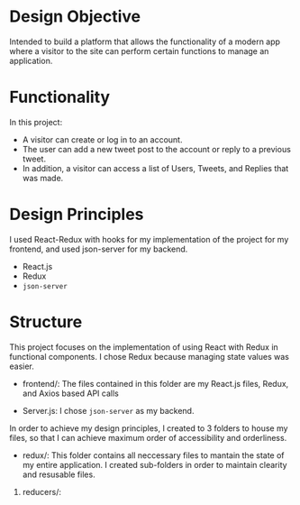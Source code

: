 # Design Objective
 Intended to build a platform that allows  the functionality of a modern app where a visitor to the site can perform certain
 functions to manage an application.
 
 
 # Functionality
In this project:

* A visitor can create or log in to an account.
* The user can add a new tweet post to the account or reply to a previous tweet.
* In addition, a visitor can access a list of Users, Tweets, and Replies that was made.


#  Design Principles
I used React-Redux with hooks for my implementation of the project for my frontend, and used 
json-server for my backend.

* React.js
* Redux
* `json-server `

# Structure

This project focuses on the implementation of using React with Redux in functional components. I chose
Redux because managing state values was easier.

* frontend/: The files contained in this folder are my React.js files, Redux, and Axios based API calls

* Server.js: I chose `json-server` as my backend.

In order to achieve my design principles, I created to 3 folders to house my files, so that I can achieve maximum
order of accessibility and orderliness.

* redux/: This folder contains all neccessary files to mantain the state of my entire application. I created sub-folders
  in order to maintain clearity and resusable files.
  
1.  reducers/:
